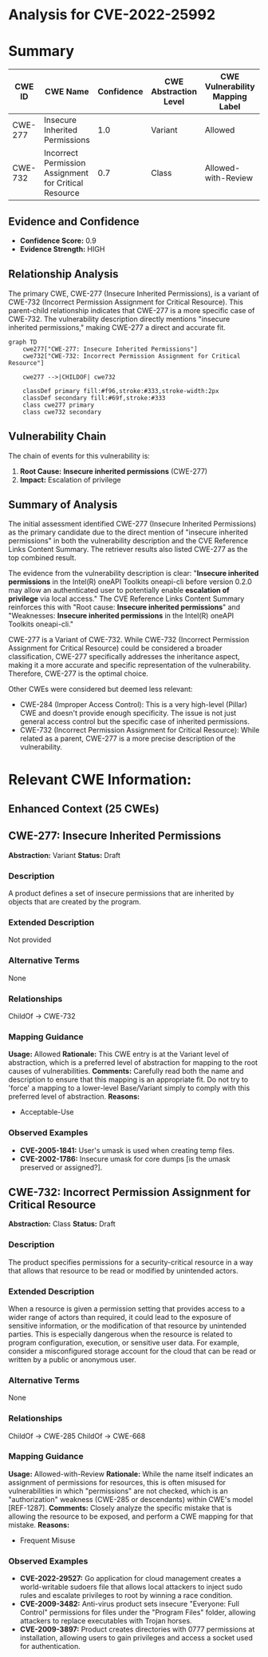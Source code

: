 # Analysis for CVE-2022-25992

# Summary
| CWE ID | CWE Name | Confidence | CWE Abstraction Level | CWE Vulnerability Mapping Label | CWE-Vulnerability Mapping Notes |
|---|---|---|---|---|---|
| CWE-277 | Insecure Inherited Permissions | 1.0 | Variant | Allowed | Primary CWE |
| CWE-732 | Incorrect Permission Assignment for Critical Resource | 0.7 | Class | Allowed-with-Review | Secondary Candidate |

## Evidence and Confidence

*   **Confidence Score:** 0.9
*   **Evidence Strength:** HIGH

## Relationship Analysis
The primary CWE, CWE-277 (Insecure Inherited Permissions), is a variant of CWE-732 (Incorrect Permission Assignment for Critical Resource). This parent-child relationship indicates that CWE-277 is a more specific case of CWE-732. The vulnerability description directly mentions "insecure inherited permissions," making CWE-277 a direct and accurate fit.

```mermaid
graph TD
    cwe277["CWE-277: Insecure Inherited Permissions"]
    cwe732["CWE-732: Incorrect Permission Assignment for Critical Resource"]
    
    cwe277 -->|CHILDOF| cwe732
    
    classDef primary fill:#f96,stroke:#333,stroke-width:2px
    classDef secondary fill:#69f,stroke:#333
    class cwe277 primary
    class cwe732 secondary
```

## Vulnerability Chain
The chain of events for this vulnerability is:
1.  **Root Cause:** **Insecure inherited permissions** (CWE-277)
2.  **Impact:** Escalation of privilege

## Summary of Analysis
The initial assessment identified CWE-277 (Insecure Inherited Permissions) as the primary candidate due to the direct mention of "insecure inherited permissions" in both the vulnerability description and the CVE Reference Links Content Summary. The retriever results also listed CWE-277 as the top combined result.

The evidence from the vulnerability description is clear: "**Insecure inherited permissions** in the Intel(R) oneAPI Toolkits oneapi-cli before version 0.2.0 may allow an authenticated user to potentially enable **escalation of privilege** via local access." The CVE Reference Links Content Summary reinforces this with "Root cause: **Insecure inherited permissions**" and "Weaknesses: **Insecure inherited permissions** in the Intel(R) oneAPI Toolkits oneapi-cli."

CWE-277 is a Variant of CWE-732. While CWE-732 (Incorrect Permission Assignment for Critical Resource) could be considered a broader classification, CWE-277 specifically addresses the inheritance aspect, making it a more accurate and specific representation of the vulnerability. Therefore, CWE-277 is the optimal choice.

Other CWEs were considered but deemed less relevant:

*   CWE-284 (Improper Access Control): This is a very high-level (Pillar) CWE and doesn't provide enough specificity. The issue is not just general access control but the specific case of inherited permissions.
*   CWE-732 (Incorrect Permission Assignment for Critical Resource): While related as a parent, CWE-277 is a more precise description of the vulnerability.

# Relevant CWE Information:

## Enhanced Context (25 CWEs)

## CWE-277: Insecure Inherited Permissions
**Abstraction:** Variant
**Status:** Draft

### Description
A product defines a set of insecure permissions that are inherited by objects that are created by the program.

### Extended Description
Not provided

### Alternative Terms
None

### Relationships
ChildOf -> CWE-732

### Mapping Guidance
**Usage:** Allowed
**Rationale:** This CWE entry is at the Variant level of abstraction, which is a preferred level of abstraction for mapping to the root causes of vulnerabilities.
**Comments:** Carefully read both the name and description to ensure that this mapping is an appropriate fit. Do not try to 'force' a mapping to a lower-level Base/Variant simply to comply with this preferred level of abstraction.
**Reasons:**
- Acceptable-Use

### Observed Examples
- **CVE-2005-1841:** User's umask is used when creating temp files.
- **CVE-2002-1786:** Insecure umask for core dumps [is the umask preserved or assigned?].

## CWE-732: Incorrect Permission Assignment for Critical Resource
**Abstraction:** Class
**Status:** Draft

### Description
The product specifies permissions for a security-critical resource in a way that allows that resource to be read or modified by unintended actors.

### Extended Description
When a resource is given a permission setting that provides access to a wider range of actors than required, it could lead to the exposure of sensitive information, or the modification of that resource by unintended parties. This is especially dangerous when the resource is related to program configuration, execution, or sensitive user data. For example, consider a misconfigured storage account for the cloud that can be read or written by a public or anonymous user.

### Alternative Terms
None

### Relationships
ChildOf -> CWE-285
ChildOf -> CWE-668

### Mapping Guidance
**Usage:** Allowed-with-Review
**Rationale:** While the name itself indicates an assignment of permissions for resources, this is often misused for vulnerabilities in which "permissions" are not checked, which is an "authorization" weakness (CWE-285 or descendants) within CWE's model [REF-1287].
**Comments:** Closely analyze the specific mistake that is allowing the resource to be exposed, and perform a CWE mapping for that mistake.
**Reasons:**
- Frequent Misuse

### Observed Examples
- **CVE-2022-29527:** Go application for cloud management creates a world-writable sudoers file that allows local attackers to inject sudo rules and escalate privileges to root by winning a race condition.
- **CVE-2009-3482:** Anti-virus product sets insecure "Everyone: Full Control" permissions for files under the "Program Files" folder, allowing attackers to replace executables with Trojan horses.
- **CVE-2009-3897:** Product creates directories with 0777 permissions at installation, allowing users to gain privileges and access a socket used for authentication.